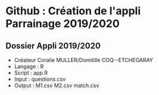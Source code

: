 # Github : Création de l'appli Parrainage 2019/2020

## Dossier Appli 2019/2020
- Créateur Coralie MULLER/Domitille COQ--ETCHEGARAY
- Langage : R
- Script : app.R 
- Input : questions.csv
- Output : M1.csv M2.csv match.csv